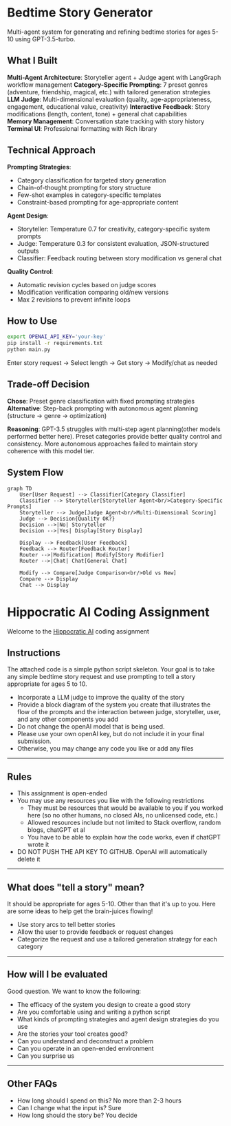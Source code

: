 # Bedtime Story Generator

Multi-agent system for generating and refining bedtime stories for ages 5-10 using GPT-3.5-turbo.

## What I Built

**Multi-Agent Architecture**: Storyteller agent + Judge agent with LangGraph workflow management
**Category-Specific Prompting**: 7 preset genres (adventure, friendship, magical, etc.) with tailored generation strategies
**LLM Judge**: Multi-dimensional evaluation (quality, age-appropriateness, engagement, educational value, creativity)
**Interactive Feedback**: Story modifications (length, content, tone) + general chat capabilities  
**Memory Management**: Conversation state tracking with story history
**Terminal UI**: Professional formatting with Rich library

## Technical Approach

**Prompting Strategies**:
- Category classification for targeted story generation
- Chain-of-thought prompting for story structure
- Few-shot examples in category-specific templates
- Constraint-based prompting for age-appropriate content

**Agent Design**:
- Storyteller: Temperature 0.7 for creativity, category-specific system prompts
- Judge: Temperature 0.3 for consistent evaluation, JSON-structured outputs
- Classifier: Feedback routing between story modification vs general chat

**Quality Control**:
- Automatic revision cycles based on judge scores
- Modification verification comparing old/new versions
- Max 2 revisions to prevent infinite loops

## How to Use

```bash
export OPENAI_API_KEY='your-key'
pip install -r requirements.txt
python main.py
```

Enter story request → Select length → Get story → Modify/chat as needed

## Trade-off Decision

**Chose**: Preset genre classification with fixed prompting strategies
**Alternative**: Step-back prompting with autonomous agent planning (structure → genre → optimization)

**Reasoning**: GPT-3.5 struggles with multi-step agent planning(other models performed better here). Preset categories provide better quality control and consistency. More autonomous approaches failed to maintain story coherence with this model tier.

## System Flow

```mermaid
graph TD
    User[User Request] --> Classifier[Category Classifier]
    Classifier --> Storyteller[Storyteller Agent<br/>Category-Specific Prompts]
    Storyteller --> Judge[Judge Agent<br/>Multi-Dimensional Scoring]
    Judge --> Decision{Quality OK?}
    Decision -->|No| Storyteller
    Decision -->|Yes| Display[Story Display]
    
    Display --> Feedback[User Feedback]
    Feedback --> Router[Feedback Router]
    Router -->|Modification| Modify[Story Modifier]
    Router -->|Chat| Chat[General Chat]
    
    Modify --> Compare[Judge Comparison<br/>Old vs New]
    Compare --> Display
    Chat --> Display
```

# Hippocratic AI Coding Assignment
Welcome to the [Hippocratic AI](https://www.hippocraticai.com) coding assignment

## Instructions
The attached code is a simple python script skeleton. Your goal is to take any simple bedtime story request and use prompting to tell a story appropriate for ages 5 to 10.
- Incorporate a LLM judge to improve the quality of the story
- Provide a block diagram of the system you create that illustrates the flow of the prompts and the interaction between judge, storyteller, user, and any other components you add
- Do not change the openAI model that is being used. 
- Please use your own openAI key, but do not include it in your final submission.
- Otherwise, you may change any code you like or add any files

---

## Rules
- This assignment is open-ended
- You may use any resources you like with the following restrictions
   - They must be resources that would be available to you if you worked here (so no other humans, no closed AIs, no unlicensed code, etc.)
   - Allowed resources include but not limited to Stack overflow, random blogs, chatGPT et al
   - You have to be able to explain how the code works, even if chatGPT wrote it
- DO NOT PUSH THE API KEY TO GITHUB. OpenAI will automatically delete it

---

## What does "tell a story" mean?
It should be appropriate for ages 5-10. Other than that it's up to you. Here are some ideas to help get the brain-juices flowing!
- Use story arcs to tell better stories
- Allow the user to provide feedback or request changes
- Categorize the request and use a tailored generation strategy for each category

---

## How will I be evaluated
Good question. We want to know the following:
- The efficacy of the system you design to create a good story
- Are you comfortable using and writing a python script
- What kinds of prompting strategies and agent design strategies do you use
- Are the stories your tool creates good?
- Can you understand and deconstruct a problem
- Can you operate in an open-ended environment
- Can you surprise us

---

## Other FAQs
- How long should I spend on this? 
No more than 2-3 hours
- Can I change what the input is? 
Sure
- How long should the story be?
You decide